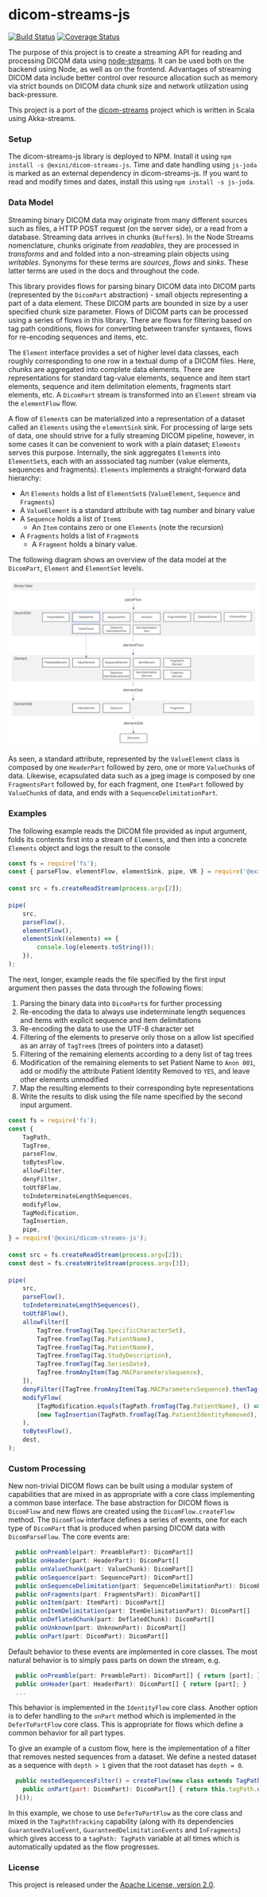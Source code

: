 # dicom-streams-js

[![Build Status](https://travis-ci.org/exini/dicom-streams-js.svg?branch=develop)](https://travis-ci.org/exini/dicom-streams-js)
[![Coverage Status](https://coveralls.io/repos/exini/dicom-streams-js/badge.svg)](https://coveralls.io/r/exini/dicom-streams-js)

The purpose of this project is to create a streaming API for reading and processing DICOM data using [node-streams](https://nodejs.org/api/stream.html). It can be used both on the backend using Node, as well as on the frontend. Advantages of streaming DICOM data include better control over resource allocation such as memory via strict bounds on DICOM data chunk size and network utilization using back-pressure.

This project is a port of the [dicom-streams](https://github.com/exini/dicom-streams) project which is written in Scala using Akka-streams.

### Setup

The dicom-streams-js library is deployed to NPM. Install it using `npm install -s @exini/dicom-streams-js`. Time and date handling using `js-joda` is marked as an external dependency in dicom-streams-js. If you want to read and modify times and dates, install this using `npm install -s js-joda`.

### Data Model

Streaming binary DICOM data may originate from many different sources such as files, a HTTP POST request (on the server side), or a read from a database. Streaming data arrives in chunks (`Buffer`s). In the Node Streams nomenclature, chunks originate from _readables_, they are processed in _transforms_ and and folded into a non-streaming plain objects using _writables_. Synonyms for these terms are _sources_, _flows_ and _sinks_. These latter terms are used in the docs and throughout the code.

This library provides flows for parsing binary DICOM data into DICOM parts (represented by the `DicomPart` abstraction) - small objects representing a part of a data element. These DICOM parts are bounded in size by a user specified chunk size parameter. Flows of DICOM parts can be processed using a series of flows in this library. There are flows for filtering based on tag path conditions, flows for converting between transfer syntaxes, flows for re-encoding sequences and items, etc.

The `Element` interface provides a set of higher level data classes, each roughly corresponding to one row in a textual dump of a DICOM files. Here, chunks are aggregated into complete data elements. There are representations for standard tag-value elements, sequence and item start elements, sequence and item delimitation elements, fragments start elements, etc. A `DicomPart` stream is transformed into an `Element` stream via the `elementFlow` flow.

A flow of `Element`s can be materialized into a representation of a dataset called an `Elements` using the `elementSink` sink. For processing of large sets of data, one should strive for a fully streaming DICOM pipeline, however, in some cases it can be convenient to work with a plain dataset; `Elements` serves this purpose. Internally, the sink aggregates
`Element`s into `ElementSet`s, each with an asssociated tag number (value elements, sequences and fragments). `Elements` implements a straight-forward data hierarchy:

-   An `Elements` holds a list of `ElementSet`s (`ValueElement`, `Sequence` and `Fragments`)
-   A `ValueElement` is a standard attribute with tag number and binary value
-   A `Sequence` holds a list of `Item`s
    -   An `Item` contains zero or one `Elements` (note the recursion)
-   A `Fragments` holds a list of `Fragment`s
    -   A `Fragment` holds a binary value.

The following diagram shows an overview of the data model at the `DicomPart`, `Element` and `ElementSet` levels.

![Data model](example/data-model.png)

As seen, a standard attribute, represented by the `ValueElement` class is composed by one `HeaderPart` followed by zero,
one or more `ValueChunk`s of data. Likewise, ecapsulated data such as a jpeg image is composed by one `FragmentsPart`
followed by, for each fragment, one `ItemPart` followed by `ValueChunk`s of data, and ends with a
`SequenceDelimitationPart`.

### Examples

The following example reads the DICOM file provided as input argument, folds its contents first into a stream of `Element`s, and then into a concrete `Elements` object and logs the result to the console

```javascript
const fs = require('fs');
const { parseFlow, elementFlow, elementSink, pipe, VR } = require('@exini/dicom-streams-js');

const src = fs.createReadStream(process.argv[2]);

pipe(
    src,
    parseFlow(),
    elementFlow(),
    elementSink((elements) => {
        console.log(elements.toString());
    }),
);
```

The next, longer, example reads the file specified by the first input argument then passes the data through the following flows:

1. Parsing the binary data into `DicomPart`s for further processing
2. Re-encoding the data to always use indeterminate length sequences and items with explicit sequence and item delimitations
3. Re-encoding the data to use the UTF-8 character set
4. Filtering of the elements to preserve only those on a allow list specified as an array of `TagTree`s (trees of pointers into a dataset)
5. Filtering of the remaining elements according to a deny list of tag trees
6. Modification of the remaining elements to set Patient Name to `Anon 001`, add or modifiy the attribute Patient Identity Removed to `YES`, and leave other elements unmodified
7. Map the resulting elements to their corresponding byte representations
8. Write the results to disk using the file name specified by the second input argument.

```javascript
const fs = require('fs');
const {
    TagPath,
    TagTree,
    parseFlow,
    toBytesFlow,
    allowFilter,
    denyFilter,
    toUtf8Flow,
    toIndeterminateLengthSequences,
    modifyFlow,
    TagModification,
    TagInsertion,
    pipe,
} = require('@exini/dicom-streams-js');

const src = fs.createReadStream(process.argv[2]);
const dest = fs.createWriteStream(process.argv[3]);

pipe(
    src,
    parseFlow(),
    toIndeterminateLengthSequences(),
    toUtf8Flow(),
    allowFilter([
        TagTree.fromTag(Tag.SpecificCharacterSet),
        TagTree.fromTag(Tag.PatientName),
        TagTree.fromTag(Tag.PatientName),
        TagTree.fromTag(Tag.StudyDescription),
        TagTree.fromTag(Tag.SeriesDate),
        TagTree.fromAnyItem(Tag.MACParametersSequence),
    ]),
    denyFilter([TagTree.fromAnyItem(Tag.MACParametersSequence).thenTag(Tag.DataElementsSigned)]),
    modifyFlow(
        [TagModification.equals(TagPath.fromTag(Tag.PatientName), () => Buffer.from('Anon 001'))],
        [new TagInsertion(TagPath.fromTag(Tag.PatientIdentityRemoved), () => Buffer.from('YES'))],
    ),
    toBytesFlow(),
    dest,
);
```

### Custom Processing

New non-trivial DICOM flows can be built using a modular system of capabilities that are mixed in as appropriate with a core class implementing a common base interface. The base abstraction for DICOM flows is `DicomFlow` and new flows are created using the `DicomFlow.createFlow` method. The `DicomFlow` interface defines a series of events, one for each type of `DicomPart` that is produced when parsing DICOM data with `DicomParseFlow`. The core events are:

```javascript
  public onPreamble(part: PreamblePart): DicomPart[]
  public onHeader(part: HeaderPart): DicomPart[]
  public onValueChunk(part: ValueChunk): DicomPart[]
  public onSequence(part: SequencePart): DicomPart[]
  public onSequenceDelimitation(part: SequenceDelimitationPart): DicomPart[]
  public onFragments(part: FragmentsPart): DicomPart[]
  public onItem(part: ItemPart): DicomPart[]
  public onItemDelimitation(part: ItemDelimitationPart): DicomPart[]
  public onDeflatedChunk(part: DeflatedChunk): DicomPart[]
  public onUnknown(part: UnknownPart): DicomPart[]
  public onPart(part: DicomPart): DicomPart[]
```

Default behavior to these events are implemented in core classes. The most natural behavior is to simply pass parts on
down the stream, e.g.

```javascript
  public onPreamble(part: PreamblePart): DicomPart[] { return [part]; }
  public onHeader(part: HeaderPart): DicomPart[] { return [part]; }
  ...
```

This behavior is implemented in the `IdentityFlow` core class. Another option is to defer handling to the `onPart` method which is implemented in the `DeferToPartFlow` core class. This is appropriate for flows which define a common behavior for all part types.

To give an example of a custom flow, here is the implementation of a filter that removes nested sequences from a dataset. We define a nested dataset as a sequence with `depth > 1` given that the root dataset
has `depth = 0`.

```javascript
  public nestedSequencesFilter() = createFlow(new class extends TagPathTracking(GuaranteedValueEvent(GuaranteedDelimitationEvents(InFragments(DeferToPartFlow)))) {
    public onPart(part: DicomPart): DicomPart[] { return this.tagPath.depth() > 1 ? [] : [part];
  }());
```

In this example, we chose to use `DeferToPartFlow` as the core class and mixed in the `TagPathTracking` capability (along with its dependencies `GuaranteedValueEvent`, `GuaranteedDelimitationEvents` and `InFragments`) which gives access to a `tagPath: TagPath` variable at all times which is automatically updated as the flow progresses.

### License

This project is released under the [Apache License, version 2.0](./LICENSE).
